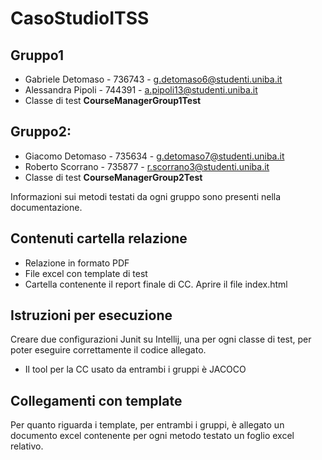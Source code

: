 # CasoStudioITSS
## Gruppo1 
- Gabriele Detomaso - 736743 - g.detomaso6@studenti.uniba.it 
- Alessandra Pipoli - 744391 - a.pipoli13@studenti.uniba.it 
- Classe di test **CourseManagerGroup1Test**

## Gruppo2: 
- Giacomo Detomaso - 735634 - g.detomaso7@studenti.uniba.it 
- Roberto Scorrano - 735877 - r.scorrano3@studenti.uniba.it
- Classe di test **CourseManagerGroup2Test**

Informazioni sui metodi testati da ogni gruppo sono presenti nella documentazione.

## Contenuti cartella relazione
- Relazione in formato PDF
- File excel con template di test
- Cartella contenente il report finale di CC. Aprire il file index.html

## Istruzioni per esecuzione
Creare due configurazioni Junit su Intellij, una per ogni classe di test, per poter eseguire correttamente il codice allegato. 
 - Il tool per la CC usato da entrambi i gruppi è JACOCO

## Collegamenti con template
Per quanto riguarda i template, per entrambi i gruppi, è allegato un documento excel contenente per ogni metodo testato un foglio excel relativo.
